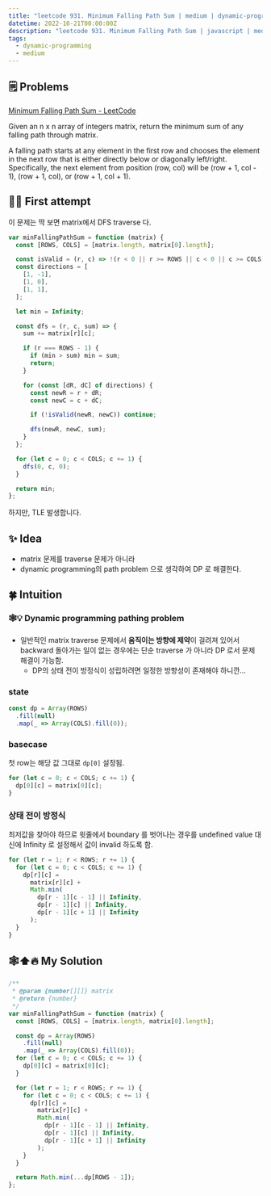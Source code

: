 ```yaml
---
title: "leetcode 931. Minimum Falling Path Sum | medium | dynamic-programming"
datetime: 2022-10-21T00:00:00Z
description: "leetcode 931. Minimum Falling Path Sum | javascript | medium | dynamic-programming"
tags:
  - dynamic-programming
  - medium
---
```


## 🗒️ Problems

[Minimum Falling Path Sum - LeetCode](https://leetcode.com/problems/minimum-falling-path-sum/)

Given an n x n array of integers matrix, return the minimum sum of any falling path through matrix.

A falling path starts at any element in the first row and chooses the element in the next row that is either directly below or diagonally left/right. Specifically, the next element from position (row, col) will be (row + 1, col - 1), (row + 1, col), or (row + 1, col + 1).

## 🤔🔀 First attempt

이 문제는 딱 보면 matrix에서 DFS traverse 다.

```javascript
var minFallingPathSum = function (matrix) {
  const [ROWS, COLS] = [matrix.length, matrix[0].length];

  const isValid = (r, c) => !(r < 0 || r >= ROWS || c < 0 || c >= COLS);
  const directions = [
    [1, -1],
    [1, 0],
    [1, 1],
  ];

  let min = Infinity;

  const dfs = (r, c, sum) => {
    sum += matrix[r][c];

    if (r === ROWS - 1) {
      if (min > sum) min = sum;
      return;
    }

    for (const [dR, dC] of directions) {
      const newR = r + dR;
      const newC = c + dC;

      if (!isValid(newR, newC)) continue;

      dfs(newR, newC, sum);
    }
  };

  for (let c = 0; c < COLS; c += 1) {
    dfs(0, c, 0);
  }

  return min;
};
```

하지만, TLE 발생합니다.

## ✨ Idea

- matrix 문제를 traverse 문제가 아니라
- dynamic programming의 path problem 으로 생각하여 DP 로 해결한다.

## 🍀 Intuition

### 🕸️💡 Dynamic programming pathing problem

- 일반적인 matrix traverse 문제에서 **움직이는 방향에 제약**이 걸려져 있어서 backward 돌아가는 일이 없는 경우에는 단순 traverse 가 아니라 DP 로서 문제 해결이 가능함.
  - DP의 상태 전이 방정식이 성립하려면 일정한 방향성이 존재해야 하니깐...

### state

```javascript
const dp = Array(ROWS)
  .fill(null)
  .map(_ => Array(COLS).fill(0));
```

### basecase

첫 row는 해당 값 그대로 `dp[0]` 설정됨.

```javascript
for (let c = 0; c < COLS; c += 1) {
  dp[0][c] = matrix[0][c];
}
```

### 상태 전이 방정식

최저값을 찾아야 하므로 윗줄에서 boundary 를 벗어나는 경우를 undefined value 대신에 Infinity 로 설정해서 값이 invalid 하도록 함.

```javascript
for (let r = 1; r < ROWS; r += 1) {
  for (let c = 0; c < COLS; c += 1) {
    dp[r][c] =
      matrix[r][c] +
      Math.min(
        dp[r - 1][c - 1] || Infinity,
        dp[r - 1][c] || Infinity,
        dp[r - 1][c + 1] || Infinity
      );
  }
}
```

## 🕸️⬆️🔥 My Solution

```javascript
/**
 * @param {number[][]} matrix
 * @return {number}
 */
var minFallingPathSum = function (matrix) {
  const [ROWS, COLS] = [matrix.length, matrix[0].length];

  const dp = Array(ROWS)
    .fill(null)
    .map(_ => Array(COLS).fill(0));
  for (let c = 0; c < COLS; c += 1) {
    dp[0][c] = matrix[0][c];
  }

  for (let r = 1; r < ROWS; r += 1) {
    for (let c = 0; c < COLS; c += 1) {
      dp[r][c] =
        matrix[r][c] +
        Math.min(
          dp[r - 1][c - 1] || Infinity,
          dp[r - 1][c] || Infinity,
          dp[r - 1][c + 1] || Infinity
        );
    }
  }

  return Math.min(...dp[ROWS - 1]);
};
```
